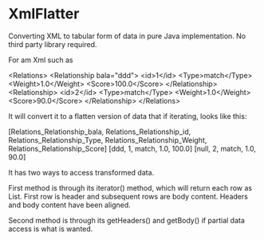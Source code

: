 # XmlFlatter
Converting XML to tabular form of data in pure Java implementation. No third party library required.

For am Xml such as

&lt;Relations&gt;
	&lt;Relationship bala=&quot;ddd&quot;&gt;
		&lt;id&gt;1&lt;/id&gt;
		&lt;Type&gt;match&lt;/Type&gt;
		&lt;Weight&gt;1.0&lt;/Weight&gt;
		&lt;Score&gt;100.0&lt;/Score&gt;
	&lt;/Relationship&gt;
	&lt;Relationship&gt;
		&lt;id&gt;2&lt;/id&gt;
		&lt;Type&gt;match&lt;/Type&gt;
		&lt;Weight&gt;1.0&lt;/Weight&gt;
		&lt;Score&gt;90.0&lt;/Score&gt;
	&lt;/Relationship&gt;
&lt;/Relations&gt;

It will convert it to a flatten version of data that if iterating, looks like this:

[Relations_Relationship_bala, Relations_Relationship_id, Relations_Relationship_Type, Relations_Relationship_Weight, Relations_Relationship_Score]
[ddd, 1, match, 1.0, 100.0]
[null, 2, match, 1.0, 90.0]

It has two ways to access transformed data.

First method is through its iterator() method, which will return each row as List<String>. First row is header and subsequent rows are body content. Headers and body content have been aligned.

Second method is through its getHeaders() and getBody() if partial data access is what is wanted.